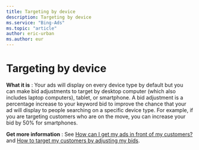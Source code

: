 ```yaml
---
title: Targeting by device
description: Targeting by device
ms.service: "Bing-Ads"
ms.topic: "article"
author: eric-urban
ms.author: eur
---
```


# Targeting by device

**What it is** : Your ads will display on every device type by default but you can make bid adjustments to target by desktop computer (which also includes laptop computers), tablet, or smartphone. A bid adjustment is a percentage increase to your keyword bid to improve the chance that your ad will display to people searching on a specific device type. For example, if you are targeting customers who are on the move, you can increase your bid by 50% for smartphones.

**Get more information** : See [How can I get my ads in front of my customers?](../hlp_BA_CONC_Targeting.md)        and [How to target my customers by adjusting my bids](../hlp_BA_CONC_AboutAdvancedBidding.md).


